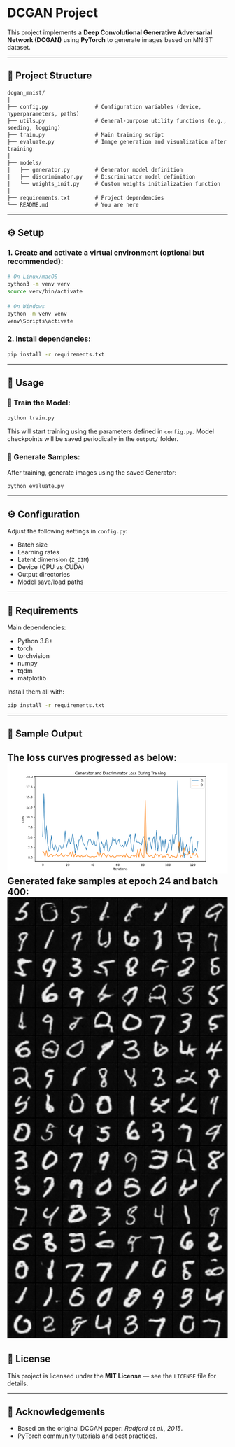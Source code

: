 # DCGAN Project

This project implements a **Deep Convolutional Generative Adversarial Network (DCGAN)** using **PyTorch** to generate images based on MNIST dataset.

---

## 📁 Project Structure

```
dcgan_mnist/
│
├── config.py               # Configuration variables (device, hyperparameters, paths)
├── utils.py                # General-purpose utility functions (e.g., seeding, logging)
├── train.py                # Main training script
├── evaluate.py             # Image generation and visualization after training
│
├── models/
│   ├── generator.py        # Generator model definition
│   ├── discriminator.py    # Discriminator model definition
│   └── weights_init.py     # Custom weights initialization function
│
├── requirements.txt        # Project dependencies
└── README.md               # You are here
```

---

## ⚙️ Setup

### 1. Create and activate a virtual environment (optional but recommended):

```bash
# On Linux/macOS
python3 -m venv venv
source venv/bin/activate

# On Windows
python -m venv venv
venv\Scripts\activate
```

### 2. Install dependencies:

```bash
pip install -r requirements.txt
```

---

## 🚀 Usage

### 📌 Train the Model:

```bash
python train.py
```

This will start training using the parameters defined in `config.py`. Model checkpoints will be saved periodically in the `output/` folder.

### 🎨 Generate Samples:

After training, generate images using the saved Generator:

```bash
python evaluate.py
```

---

## ⚙️ Configuration

Adjust the following settings in `config.py`:

- Batch size
- Learning rates
- Latent dimension (`Z_DIM`)
- Device (CPU vs CUDA)
- Output directories
- Model save/load paths

---

## 🧩 Requirements

Main dependencies:

- Python 3.8+
- torch
- torchvision
- numpy
- tqdm
- matplotlib

Install them all with:

```bash
pip install -r requirements.txt
```

---

## 📸 Sample Output

The loss curves progressed as below:
![Loss Curve](/img/loss_curve.png)
Generated fake samples at epoch 24 and batch 400:
![Fake samples](/img/fake_samples_epoch24_batch400.png)
---

## 📜 License

This project is licensed under the **MIT License** — see the `LICENSE` file for details.

---

## 🙏 Acknowledgements

- Based on the original DCGAN paper: *Radford et al., 2015*.
- PyTorch community tutorials and best practices.